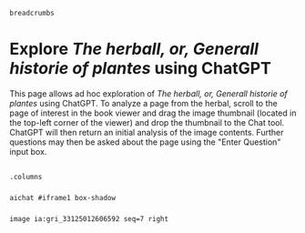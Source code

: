 <style>
  iframe { height: calc(100dvh - 300px); }
</style>

`breadcrumbs`

# Explore *The herball, or, Generall historie of plantes* using ChatGPT

This page allows ad hoc exploration of *The herball, or, Generall historie of plantes* using ChatGPT.  To analyze a page from the herbal, scroll to the page of interest in the book viewer and drag the image thumbnail (located in the top-left corner of the viewer) and drop the thumbnail to the Chat tool.  ChatGPT will then return an initial analysis of the image contents.  Further questions may then be asked about the page using the "Enter Question" input box.

##
`.columns`

###

`aichat #iframe1 box-shadow`

###

`image ia:gri_33125012606592 seq=7 right`
